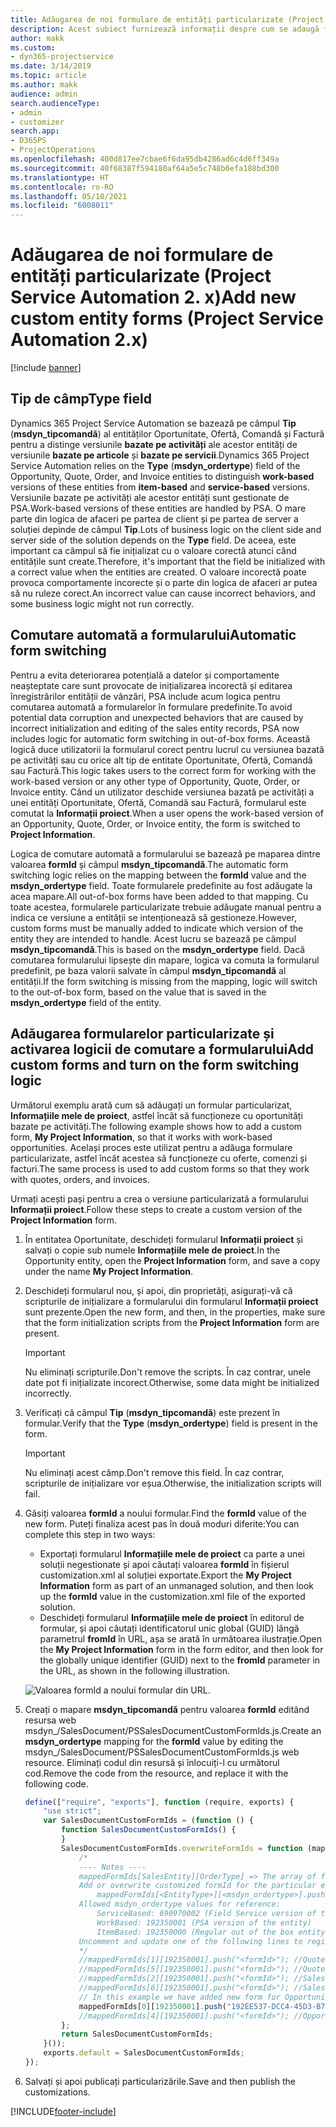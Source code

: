 ```yaml
---
title: Adăugarea de noi formulare de entități particularizate (Project Service Automation 2. x)
description: Acest subiect furnizează informații despre cum se adaugă formulare de entități particularizate pentru oportunități, oferte, comenzi sau facturi în Dynamics 365 Project Service Automation 2.x.
author: makk
ms.custom:
- dyn365-projectservice
ms.date: 3/14/2019
ms.topic: article
ms.author: makk
audience: admin
search.audienceType:
- admin
- customizer
search.app:
- D365PS
- ProjectOperations
ms.openlocfilehash: 400d817ee7cbae6f6da95db4286ad6c4d6ff349a
ms.sourcegitcommit: 40f68387f594180af64a5e5c748b6efa188bd300
ms.translationtype: HT
ms.contentlocale: ro-RO
ms.lasthandoff: 05/10/2021
ms.locfileid: "6008011"
---
```

# <a name="add-new-custom-entity-forms-project-service-automation-2x"></a><span data-ttu-id="2b120-103">Adăugarea de noi formulare de entități particularizate (Project Service Automation 2. x)</span><span class="sxs-lookup"><span data-stu-id="2b120-103">Add new custom entity forms (Project Service Automation 2.x)</span></span>

[!include [banner](../../includes/psa-now-project-operations.md)]

## <a name="type-field"></a><span data-ttu-id="2b120-104">Tip de câmp</span><span class="sxs-lookup"><span data-stu-id="2b120-104">Type field</span></span> 

<span data-ttu-id="2b120-105">Dynamics 365 Project Service Automation se bazează pe câmpul **Tip** (**msdyn\_tipcomandă**) al entităților Oportunitate, Ofertă, Comandă și Factură pentru a distinge versiunile **bazate pe activități** ale acestor entități de versiunile **bazate pe articole** și **bazate pe servicii**.</span><span class="sxs-lookup"><span data-stu-id="2b120-105">Dynamics 365 Project Service Automation relies on the **Type** (**msdyn\_ordertype**) field of the Opportunity, Quote, Order, and Invoice entities to distinguish **work-based** versions of these entities from **item-based** and **service-based** versions.</span></span> <span data-ttu-id="2b120-106">Versiunile bazate pe activități ale acestor entități sunt gestionate de PSA.</span><span class="sxs-lookup"><span data-stu-id="2b120-106">Work-based versions of these entities are handled by PSA.</span></span> <span data-ttu-id="2b120-107">O mare parte din logica de afaceri pe partea de client și pe partea de server a soluției depinde de câmpul **Tip**.</span><span class="sxs-lookup"><span data-stu-id="2b120-107">Lots of business logic on the client side and server side of the solution depends on the **Type** field.</span></span> <span data-ttu-id="2b120-108">De aceea, este important ca câmpul să fie inițializat cu o valoare corectă atunci când entitățile sunt create.</span><span class="sxs-lookup"><span data-stu-id="2b120-108">Therefore, it's important that the field be initialized with a correct value when the entities are created.</span></span> <span data-ttu-id="2b120-109">O valoare incorectă poate provoca comportamente incorecte și o parte din logica de afaceri ar putea să nu ruleze corect.</span><span class="sxs-lookup"><span data-stu-id="2b120-109">An incorrect value can cause incorrect behaviors, and some business logic might not run correctly.</span></span>

## <a name="automatic-form-switching"></a><span data-ttu-id="2b120-110">Comutare automată a formularului</span><span class="sxs-lookup"><span data-stu-id="2b120-110">Automatic form switching</span></span>

<span data-ttu-id="2b120-111">Pentru a evita deteriorarea potențială a datelor și comportamente neașteptate care sunt provocate de inițializarea incorectă și editarea înregistrărilor entității de vânzări, PSA include acum logica pentru comutarea automată a formularelor în formulare predefinite.</span><span class="sxs-lookup"><span data-stu-id="2b120-111">To avoid potential data corruption and unexpected behaviors that are caused by incorrect initialization and editing of the sales entity records, PSA now includes logic for automatic form switching in out-of-box forms.</span></span> <span data-ttu-id="2b120-112">Această logică duce utilizatorii la formularul corect pentru lucrul cu versiunea bazată pe activități sau cu orice alt tip de entitate Oportunitate, Ofertă, Comandă sau Factură.</span><span class="sxs-lookup"><span data-stu-id="2b120-112">This logic takes users to the correct form for working with the work-based version or any other type of Opportunity, Quote, Order, or Invoice entity.</span></span> <span data-ttu-id="2b120-113">Când un utilizator deschide versiunea bazată pe activități a unei entități Oportunitate, Ofertă, Comandă sau Factură, formularul este comutat la **Informații proiect**.</span><span class="sxs-lookup"><span data-stu-id="2b120-113">When a user opens the work-based version of an Opportunity, Quote, Order, or Invoice entity, the form is switched to **Project Information**.</span></span>

<span data-ttu-id="2b120-114">Logica de comutare automată a formularului se bazează pe maparea dintre valoarea **formId** și câmpul **msdyn\_tipcomandă**.</span><span class="sxs-lookup"><span data-stu-id="2b120-114">The automatic form switching logic relies on the mapping between the **formId** value and the **msdyn\_ordertype** field.</span></span> <span data-ttu-id="2b120-115">Toate formularele predefinite au fost adăugate la acea mapare.</span><span class="sxs-lookup"><span data-stu-id="2b120-115">All out-of-box forms have been added to that mapping.</span></span> <span data-ttu-id="2b120-116">Cu toate acestea, formularele particularizate trebuie adăugate manual pentru a indica ce versiune a entității se intenționează să gestioneze.</span><span class="sxs-lookup"><span data-stu-id="2b120-116">However, custom forms must be manually added to indicate which version of the entity they are intended to handle.</span></span> <span data-ttu-id="2b120-117">Acest lucru se bazează pe câmpul **msdyn\_tipcomandă**.</span><span class="sxs-lookup"><span data-stu-id="2b120-117">This is based on the **msdyn\_ordertype** field.</span></span> <span data-ttu-id="2b120-118">Dacă comutarea formularului lipsește din mapare, logica va comuta la formularul predefinit, pe baza valorii salvate în câmpul **msdyn\_tipcomandă** al entității.</span><span class="sxs-lookup"><span data-stu-id="2b120-118">If the form switching is missing from the mapping, logic will switch to the out-of-box form, based on the value that is saved in the **msdyn\_ordertype** field of the entity.</span></span>

## <a name="add-custom-forms-and-turn-on-the-form-switching-logic"></a><span data-ttu-id="2b120-119">Adăugarea formularelor particularizate și activarea logicii de comutare a formularului</span><span class="sxs-lookup"><span data-stu-id="2b120-119">Add custom forms and turn on the form switching logic</span></span>

<span data-ttu-id="2b120-120">Următorul exemplu arată cum să adăugați un formular particularizat, **Informațiile mele de proiect**, astfel încât să funcționeze cu oportunități bazate pe activități.</span><span class="sxs-lookup"><span data-stu-id="2b120-120">The following example shows how to add a custom form, **My Project Information**, so that it works with work-based opportunities.</span></span> <span data-ttu-id="2b120-121">Același proces este utilizat pentru a adăuga formulare particularizate, astfel încât acestea să funcționeze cu oferte, comenzi și facturi.</span><span class="sxs-lookup"><span data-stu-id="2b120-121">The same process is used to add custom forms so that they work with quotes, orders, and invoices.</span></span>

<span data-ttu-id="2b120-122">Urmați acești pași pentru a crea o versiune particularizată a formularului **Informații proiect**.</span><span class="sxs-lookup"><span data-stu-id="2b120-122">Follow these steps to create a custom version of the **Project Information** form.</span></span>

1. <span data-ttu-id="2b120-123">În entitatea Oportunitate, deschideți formularul **Informații proiect** și salvați o copie sub numele **Informațiile mele de proiect**.</span><span class="sxs-lookup"><span data-stu-id="2b120-123">In the Opportunity entity, open the **Project Information** form, and save a copy under the name **My Project Information**.</span></span>
2. <span data-ttu-id="2b120-124">Deschideți formularul nou, și apoi, din proprietăți, asigurați-vă că scripturile de inițializare a formularului din formularul **Informații proiect** sunt prezente.</span><span class="sxs-lookup"><span data-stu-id="2b120-124">Open the new form, and then, in the properties, make sure that the form initialization scripts from the **Project Information** form are present.</span></span> 

    > [!IMPORTANT]
    > <span data-ttu-id="2b120-125">Nu eliminați scripturile.</span><span class="sxs-lookup"><span data-stu-id="2b120-125">Don't remove the scripts.</span></span> <span data-ttu-id="2b120-126">În caz contrar, unele date pot fi inițializate incorect.</span><span class="sxs-lookup"><span data-stu-id="2b120-126">Otherwise, some data might be initialized incorrectly.</span></span>

3. <span data-ttu-id="2b120-127">Verificați că câmpul **Tip** (**msdyn\_tipcomandă**) este prezent în formular.</span><span class="sxs-lookup"><span data-stu-id="2b120-127">Verify that the **Type** (**msdyn\_ordertype**) field is present in the form.</span></span> 

    > [!IMPORTANT]
    > <span data-ttu-id="2b120-128">Nu eliminați acest câmp.</span><span class="sxs-lookup"><span data-stu-id="2b120-128">Don't remove this field.</span></span> <span data-ttu-id="2b120-129">În caz contrar, scripturile de inițializare vor eșua.</span><span class="sxs-lookup"><span data-stu-id="2b120-129">Otherwise, the initialization scripts will fail.</span></span>

4. <span data-ttu-id="2b120-130">Găsiți valoarea **formId** a noului formular.</span><span class="sxs-lookup"><span data-stu-id="2b120-130">Find the **formId** value of the new form.</span></span> <span data-ttu-id="2b120-131">Puteți finaliza acest pas în două moduri diferite:</span><span class="sxs-lookup"><span data-stu-id="2b120-131">You can complete this step in two ways:</span></span>

    - <span data-ttu-id="2b120-132">Exportați formularul **Informațiile mele de proiect** ca parte a unei soluții negestionate și apoi căutați valoarea **formId** în fișierul customization.xml al soluției exportate.</span><span class="sxs-lookup"><span data-stu-id="2b120-132">Export the **My Project Information** form as part of an unmanaged solution, and then look up the **formId** value in the customization.xml file of the exported solution.</span></span>
    - <span data-ttu-id="2b120-133">Deschideți formularul **Informațiile mele de proiect** în editorul de formular, și apoi căutați identificatorul unic global (GUID) lângă parametrul **fromId** în URL, așa se arată în următoarea ilustrație.</span><span class="sxs-lookup"><span data-stu-id="2b120-133">Open the **My Project Information** form in the form editor, and then look for the globally unique identifier (GUID) next to the **fromId** parameter in the URL, as shown in the following illustration.</span></span>

    ![Valoarea formId a noului formular din URL.](media/how-to-add-custom-forms-in-v2.0.png)

5. <span data-ttu-id="2b120-135">Creați o mapare **msdyn\_tipcomandă** pentru valoarea **formId** editând resursa web msdyn\_/SalesDocument/PSSalesDocumentCustomFormIds.js.</span><span class="sxs-lookup"><span data-stu-id="2b120-135">Create an **msdyn\_ordertype** mapping for the **formId** value by editing the msdyn\_/SalesDocument/PSSalesDocumentCustomFormIds.js web resource.</span></span> <span data-ttu-id="2b120-136">Eliminați codul din resursă și înlocuiți-l cu următorul cod.</span><span class="sxs-lookup"><span data-stu-id="2b120-136">Remove the code from the resource, and replace it with the following code.</span></span>

    ```javascript
    define(["require", "exports"], function (require, exports) {
        "use strict";
        var SalesDocumentCustomFormIds = (function () {
            function SalesDocumentCustomFormIds() {
            }
            SalesDocumentCustomFormIds.overwriteFormIds = function (mappedFormIds) {
                /*
                ---- Notes ----
                mappedFormIds[SalesEntity][OrderType] => The array of forms IDs that support particular entity and order type
                Add or overwrite customized formId for the particular entity and order type by calling:
                    mappedFormIds[<EntityType>][<msdyn_ordertype>].push("<formId>");
                Allowed msdyn_ordertype values for reference:
                    ServiceBased: 690970002 (Field Service version of the entity)
                    WorkBased: 192350001 (PSA version of the entity)
                    ItemBased: 192350000 (Regular out of the box entity)
                Uncomment and update one of the following lines to register custom PSA form for required entity:
                */      
                //mappedFormIds[1][192350001].push("<formId>"); //Quote
                //mappedFormIds[5][192350001].push("<formId>"); //Quote Line
                //mappedFormIds[2][192350001].push("<formId>"); //Sales Order
                //mappedFormIds[6][192350001].push("<formId>"); //Sales Order Line
                // In this example we have added new form for Opportunity
                mappedFormIds[0][192350001].push("192EE537-DCC4-45D3-B7AF-EA694B9113D2"); //Opportunity
                //mappedFormIds[4][192350001].push("<formId>"); //Opportunity Line
            };
            return SalesDocumentCustomFormIds;
        }());
        exports.default = SalesDocumentCustomFormIds;
    });
    ```

6. <span data-ttu-id="2b120-137">Salvați și apoi publicați particularizările.</span><span class="sxs-lookup"><span data-stu-id="2b120-137">Save and then publish the customizations.</span></span>


[!INCLUDE[footer-include](../../includes/footer-banner.md)]